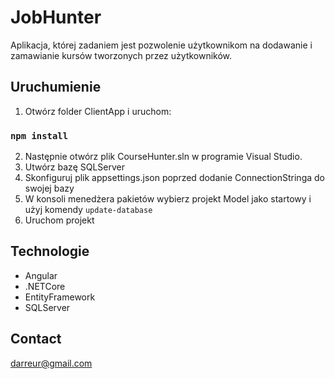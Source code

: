
# JobHunter

Aplikacja, której zadaniem jest pozwolenie użytkownikom na dodawanie i zamawianie kursów tworzonych przez użytkowników.

## Uruchumienie

1. Otwórz folder ClientApp i uruchom:
### `npm install`
2. Następnie otwórz plik CourseHunter.sln w programie Visual Studio.
3. Utwórz bazę SQLServer
4. Skonfiguruj plik appsettings.json poprzed dodanie ConnectionStringa do swojej bazy
5. W konsoli menedżera pakietów wybierz projekt Model jako startowy i użyj komendy `update-database`
6. Uruchom projekt

## Technologie
* Angular
* .NETCore
* EntityFramework
* SQLServer

## Contact
darreur@gmail.com


